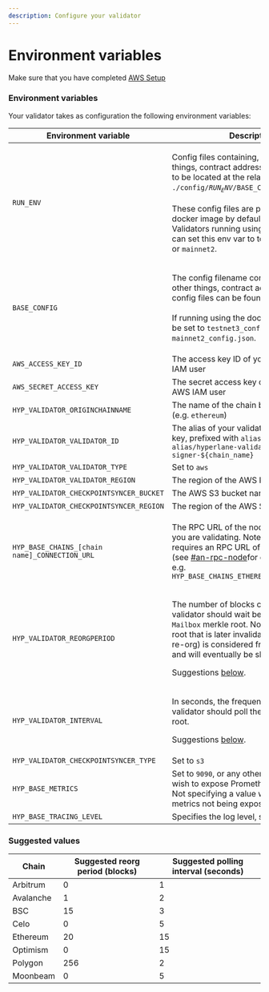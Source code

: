 ```yaml
---
description: Configure your validator
---
```


# Environment variables

Make sure that you have completed [AWS Setup](aws-setup.md)

### Environment variables

Your validator takes as configuration the following environment variables:

| Environment variable                          | Description                                                                                                                                                                                                                                                                                                                                                                                |
| --------------------------------------------- | ------------------------------------------------------------------------------------------------------------------------------------------------------------------------------------------------------------------------------------------------------------------------------------------------------------------------------------------------------------------------------------------ |
| `RUN_ENV`                                     | <p>Config files containing, among other things, contract addresses, are expected to be located at the relative path <code>./config/$RUN_ENV/$BASE_CONFIG</code>.<br><br>These config files are packaged into the docker image by default at that location. Validators running using the docker image can set this env var to to either <code>testnet3</code> or <code>mainnet2</code>.</p> |
| `BASE_CONFIG`                                 | <p>The config filename containing, among other things, contract addresses. The config files can be found <a href="https://github.com/abacus-network/abacus-monorepo/tree/main/rust/config/mainnet">here</a>.<br><br>If running using the docker image, should be set to <code>testnet3_config.json</code> or <code>mainnet2_config.json</code>.</p>                                        |
| `AWS_ACCESS_KEY_ID`                           | The access key ID of your validator's AWS IAM user                                                                                                                                                                                                                                                                                                                                         |
| `AWS_SECRET_ACCESS_KEY`                       | The secret access key of your validator's AWS IAM user                                                                                                                                                                                                                                                                                                                                     |
| `HYP_VALIDATOR_ORIGINCHAINNAME`               | The name of the chain being validated (e.g. `ethereum`)                                                                                                                                                                                                                                                                                                                                    |
| `HYP_VALIDATOR_VALIDATOR_ID`                  | The alias of your validator's AWS KMS key, prefixed with `alias/`, e.g. `alias/hyperlane-validator-signer-${chain_name}`                                                                                                                                                                                                                                                                   |
| `HYP_VALIDATOR_VALIDATOR_TYPE`                | Set to `aws`                                                                                                                                                                                                                                                                                                                                                                               |
| `HYP_VALIDATOR_VALIDATOR_REGION`              | The region of the AWS KMS key                                                                                                                                                                                                                                                                                                                                                              |
| `HYP_VALIDATOR_CHECKPOINTSYNCER_BUCKET`       | The AWS S3 bucket name                                                                                                                                                                                                                                                                                                                                                                     |
| `HYP_VALIDATOR_CHECKPOINTSYNCER_REGION`       | The region of the AWS S3 bucket                                                                                                                                                                                                                                                                                                                                                            |
| `HYP_BASE_CHAINS_[chain name]_CONNECTION_URL` | <p>The RPC URL of the node for the chain you are validating. Note Polygon mainnet requires an RPC URL of an archive node (see <a data-mention href="./#an-rpc-node">#an-rpc-node</a>for details).<br>e.g. <code>HYP_BASE_CHAINS_ETHEREUM_CONNECTION_URL</code></p>                                                                                                                         |
| `HYP_VALIDATOR_REORGPERIOD`                   | <p>The number of blocks confirmations validator should wait before signing the <code>Mailbox</code> merkle root. Note that signing a root that is later invalidated (i.e. due to a re-org) is considered fraudulent behavior and will eventually be slashable.</p><p>Suggestions <a href="environment-variables.md#suggested-reorg-periods">below</a>.</p>                                 |
| `HYP_VALIDATOR_INTERVAL`                      | <p>In seconds, the frequency with which the validator should poll the <code>Mailbox</code> merkle root.</p><p>Suggestions <a href="environment-variables.md#suggested-reorg-periods">below</a>.</p>                                                                                                                                                                                        |
| `HYP_VALIDATOR_CHECKPOINTSYNCER_TYPE`         | Set to `s3`                                                                                                                                                                                                                                                                                                                                                                                |
| `HYP_BASE_METRICS`                            | Set to `9090`, or any other port number you wish to expose Prometheus metrics on. Not specifying a value will result in metrics not being exposed.                                                                                                                                                                                                                                         |
| `HYP_BASE_TRACING_LEVEL`                      | Specifies the log level, set to `info`                                                                                                                                                                                                                                                                                                                                                     |

### Suggested values

| Chain     | Suggested reorg period (blocks) | Suggested polling interval (seconds) |
| --------- | ------------------------------- | ------------------------------------ |
| Arbitrum  | 0                               | 1                                    |
| Avalanche | 1                               | 2                                    |
| BSC       | 15                              | 3                                    |
| Celo      | 0                               | 5                                    |
| Ethereum  | 20                              | 15                                   |
| Optimism  | 0                               | 15                                   |
| Polygon   | 256                             | 2                                    |
| Moonbeam  | 0                               | 5                                    |

